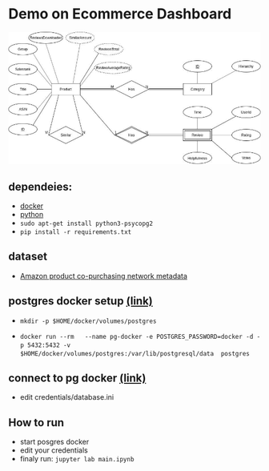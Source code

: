 # Demo on Ecommerce Dashboard 
![schema](doc/schema.jpg)

## dependeies:
 - [docker](https://www.docker.com/)
 - [python](https://www.python.org/)
 - `sudo apt-get install python3-psycopg2`
 - `pip install -r requirements.txt`

## dataset
 - [Amazon product co-purchasing network metadata](https://snap.stanford.edu/data/amazon-meta.html)

## postgres docker setup [(link)](https://hackernoon.com/dont-install-postgres-docker-pull-postgres-bee20e200198)
 - `mkdir -p $HOME/docker/volumes/postgres`

 - `docker run --rm   --name pg-docker -e POSTGRES_PASSWORD=docker -d -p 5432:5432 -v $HOME/docker/volumes/postgres:/var/lib/postgresql/data  postgres`

## connect to pg docker [(link)](http://www.postgresqltutorial.com/postgresql-python/connect/)
 
 - edit credentials/database.ini

 ## How to run
 - start posgres docker
 - edit your credentials
 - finaly run: `jupyter lab main.ipynb` 